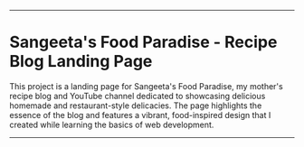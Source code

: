 
---

# Sangeeta's Food Paradise - Recipe Blog Landing Page

This project is a landing page for Sangeeta's Food Paradise, my mother's recipe blog and YouTube channel dedicated to showcasing delicious homemade and restaurant-style delicacies. The page highlights the essence of the blog and features a vibrant, food-inspired design that I created while learning the basics of web development.

---